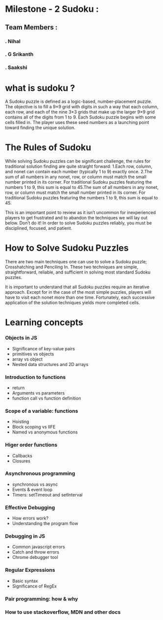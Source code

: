 # Milestone - 2 Sudoku : 

## Team Members :
###              . Nihal
###              . G Srikanth
###              . Saakshi

# what is sudoku ?

A Sudoku puzzle is defined as a logic-based, number-placement puzzle. The objective is to fill a 9×9 grid with digits in such a way that each column, each row, and each of the nine 3×3 grids that make up the larger 9×9 grid contains all of the digits from 1 to 9. Each Sudoku puzzle begins with some cells filled in. The player uses these seed numbers as a launching point toward finding the unique solution.

# The Rules of Sudoku

While solving Sudoku puzzles can be significant challenge, the rules for traditional solution finding are quite straight forward:
1.Each row, column, and nonet can contain each number (typically 1 to 9) exactly once.
2.The sum of all numbers in any nonet, row, or column must match the small number printed in its corner. For traditional Sudoku puzzles featuring the numbers 1 to 9, this sum is equal to 45.The sum of all numbers in any nonet, row, or column must match the small number printed in its corner. For traditional Sudoku puzzles featuring the numbers 1 to 9, this sum is equal to 45.

This is an important point to review as it isn’t uncommon for inexperienced players to get frustrated and to abandon the techniques we will lay out below. Don’t do it! In order to solve Sudoku puzzles reliably, you must be disciplined, focused, and patient.

# How to Solve Sudoku Puzzles

There are two main techniques one can use to solve a Sudoku puzzle; Crosshatching and Penciling In. These two techniques are simple, straightforward, reliable, and sufficient in solving most standard Sudoku puzzles.


It is important to understand that all Sudoku puzzles require an iterative approach. Except for in the case of the most simple puzzles, players will have to visit each nonet more than one time. Fortunately, each successive application of the solution techniques yields more completed cells.

# Learning concepts
### Objects in JS
- Significance of key-value pairs
- primitives vs objects
- array vs object
- Nested data structures and 2D arrays
### Introduction to functions
- return
- Arguments vs parameters
- function call vs function definition
### Scope of a variable: functions
- Hoisting
- Block scoping vs IIFE
- Named vs anonymous functions
### Higer order functions
- Callbacks
- Closures
### Asynchronous programming
- synchronous vs async
- Events & event loop
- Timers: setTimeout and setInterval
### Effective Debugging
- How errors work?
- Understanding the program flow
### Debugging in JS
- Common javascript errors
- Catch and throw errors
- Chrome debugger tool
### Regular Expressions
- Basic syntax
- Significance of RegEx
### Pair programming: how & why
### How to use stackoverflow, MDN and other docs
